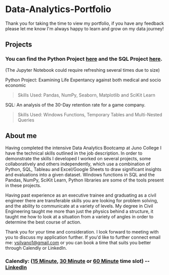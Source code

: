 # Data-Analytics-Portfolio

Thank you for taking the time to view my portfolio, if you have any feedback please let me know I'm always happy to learn and grow on my data journey!

## Projects

### You can find the Python Project [here](https://github.com/VictorSilvano/Data-Analytics-Portfolio/blob/main/Python-Project/VSilvano_Python_Project.ipynb) and the SQL Project [here](https://github.com/VictorSilvano/Data-Analytics-Portfolio/tree/main/SQL-Project).
(The Jupyter Notebook could require refreshing several times due to size)

Python Project: Examining Life Expentancy against both medical and socio economic
   > Skills Used: Pandas, NumPy, Seaborn, Matplotlib and SciKit Learn

SQL: An analysis of the 30-Day retention rate for a game company. 
   > Skills Used: Windows Functions, Temporary Tables and Multi-Nested Queries

## About me

Having completed the intensive Data Analytics Bootcamp at Juno College I have the technical skills outlined in the job description. In order to demonstrate the skills I developed I worked on several projects, some collaboratively and others independently, which use a combination of Python, SQL, Tableau and Excel/Google Sheets to draw significant insights and evaluations into a given dataset. Windows functions in SQL and the Pandas, NumPy, SciKit Learn, Python libraries are some of the tools present in these projects.

Having past experience as an executive trainee and graduating as a civil engineer there are transferable skills you are looking for problem solving, and the ability to communicate at a variety of levels. My degree in Civil Engineering taught me more than just the physics behind a structure, it taught me how to look at a situation from a variety of angles in order to determine the best course of action. 


Thank you for your time and consideration. I look forward to meeting with you to discuss my application further. If you'd like to further connect email me: vsilvano1@gmail.com or you can book a time that suits you better through Calendly or LinkedIn.

### Calendly: ([15 Minute](https://calendly.com/victorsilvano/15min), [30 Minute](https://calendly.com/victorsilvano/30min) or [60 Minute](https://calendly.com/victorsilvano/60min) time slot) -- [LinkedIn](https://www.linkedin.com/in/victor-silvano-25227a8b/)
